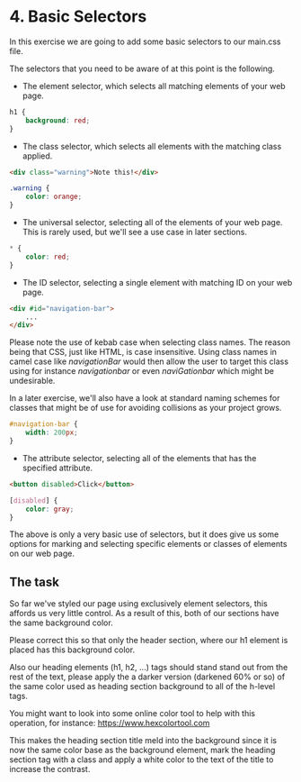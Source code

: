 # 4. Basic Selectors

In this exercise we are going to add some basic selectors to our main.css file.

The selectors that you need to be aware of at this point is the following.

* The element selector, which selects all matching elements of your web page.

```css
h1 {
    background: red;
}
```

* The class selector, which selects all elements with the matching class applied.

```html
<div class="warning">Note this!</div>
```

```css
.warning {
    color: orange;
}
```

* The universal selector, selecting all of the elements of your web page. This is rarely used, but we'll see a use case in later sections.

```css
* {
    color: red;
}
```

* The ID selector, selecting a single element with matching ID on your web page.

```html
<div #id="navigation-bar">
    ...
</div>
```

Please note the use of kebab case when selecting class names. The reason being that CSS, just like HTML, is case insensitive. Using class names in camel case like _navigationBar_ would then allow the user to target this class using for instance _navigationbar_ or even _naviGationbar_ which might be undesirable.

In a later exercise, we'll also have a look at standard naming schemes for classes that might be of use for avoiding collisions as your project grows.

```css
#navigation-bar {
    width: 200px;
}
```

* The attribute selector, selecting all of the elements that has the specified attribute.

```html
<button disabled>Click</button>
```

```css
[disabled] {
    color: gray;
}
```

The above is only a very basic use of selectors, but it does give us some options for marking and selecting specific elements or classes of elements on our web page.

## The task

So far we've styled our page using exclusively element selectors, this affords us very little control. As a result of this, both of our sections have the same background color.

Please correct this so that only the header section, where our h1 element is placed has this background color.

Also our heading elements (h1, h2, ...) tags should stand stand out from the rest of the text, please apply the a darker version (darkened 60% or so) of the same color used as heading section background to all of the h-level tags.

You might want to look into some online color tool to help with this operation, for instance: https://www.hexcolortool.com

This makes the heading section title meld into the background since it is now the same color base as the background element, mark the heading section tag with a class and apply a white color to the text of the title to increase the contrast.
